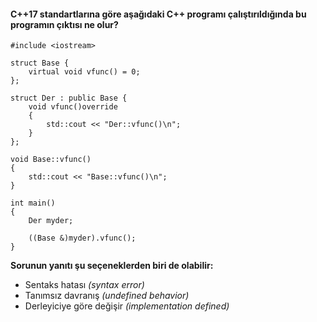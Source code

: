 #### C++17 standartlarına göre aşağıdaki C++ programı çalıştırıldığında bu programın çıktısı ne olur?


```
#include <iostream>
 
struct Base {
	virtual void vfunc() = 0;
};
 
struct Der : public Base {
	void vfunc()override
	{
		std::cout << "Der::vfunc()\n";
	}
};
 
void Base::vfunc()
{
	std::cout << "Base::vfunc()\n";
}
 
int main()
{
	Der myder;
 
	((Base &)myder).vfunc();
}

```

__Sorunun yanıtı şu seçeneklerden biri de olabilir:__

+ Sentaks hatası *(syntax error)*
+ Tanımsız davranış *(undefined behavior)*
+ Derleyiciye göre değişir *(implementation defined)*

